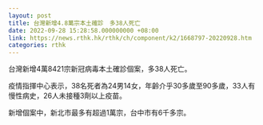 ```yaml
---
layout: post
title: 台灣新增4.8萬宗本土確診　多38人死亡
date: 2022-09-28 15:28:58.000000000 +08:00
link: https://news.rthk.hk/rthk/ch/component/k2/1668797-20220928.htm
categories: rthk
---
```


台灣新增4萬8421宗新冠病毒本土確診個案，多38人死亡。

疫情指揮中心表示，38名死者為24男14女，年齡介乎30多歲至90多歲，33人有慢性病史，26人未接種3劑以上疫苗。

新增個案中，新北市最多有超過1萬宗，台中市有6千多宗。
